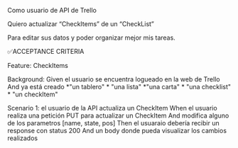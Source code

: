 Como usuario de API de Trello

Quiero actualizar “CheckItems” de un “CheckList”

Para editar sus datos y poder organizar mejor mis tareas.

✅ACCEPTANCE CRITERIA

Feature: CheckItems

  Background:
    Given el usuario se encuentra logueado en la web de Trello
    And ya está creado
    *"un tablero"
    * "una lista"
    *"una carta"
    * "una checklist"
    * "un checkItem"

  Scenario 1: el usuario de la API actualiza un CheckItem
    When el usuario realiza una petición PUT para actualizar un CheckItem
    And modifica alguno de los parametros [name, state, pos]
    Then el usuaraio debería recibir un response con status 200
    And un body donde pueda visualizar los cambios realizados

